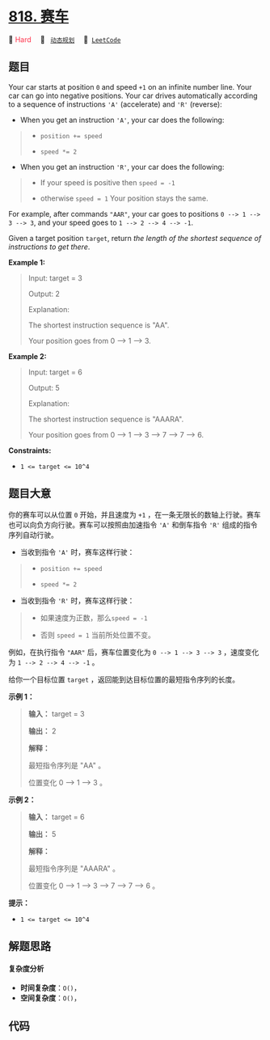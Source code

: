 # [818. 赛车](https://leetcode.com/problems/race-car)

🔴 <font color=#ff334b>Hard</font>&emsp; 🔖&ensp; [`动态规划`](/leetcode/outline/tag/dynamic-programming.md)&emsp; 🔗&ensp;[`LeetCode`](https://leetcode.com/problems/race-car)

## 题目

Your car starts at position `0` and speed `+1` on an infinite number line.
Your car can go into negative positions. Your car drives automatically
according to a sequence of instructions `'A'` (accelerate) and `'R'`
(reverse):

  * When you get an instruction `'A'`, your car does the following: 
> 
> * `position += speed`
> 
> * `speed *= 2`
  * When you get an instruction `'R'`, your car does the following: 
> 
> * If your speed is positive then `speed = -1`
> 
> * otherwise `speed = 1`
Your position stays the same.

For example, after commands `"AAR"`, your car goes to positions `0 --> 1 --> 3
--> 3`, and your speed goes to `1 --> 2 --> 4 --> -1`.

Given a target position `target`, return _the length of the shortest sequence
of instructions to get there_.



**Example 1:**

> Input: target = 3
> 
> Output: 2
> 
> Explanation: 
> 
> The shortest instruction sequence is "AA".
> 
> Your position goes from 0 --> 1 --> 3.

**Example 2:**

> Input: target = 6
> 
> Output: 5
> 
> Explanation: 
> 
> The shortest instruction sequence is "AAARA".
> 
> Your position goes from 0 --> 1 --> 3 --> 7 --> 7 --> 6.

**Constraints:**

  * `1 <= target <= 10^4`


## 题目大意

你的赛车可以从位置 `0` 开始，并且速度为 `+1` ，在一条无限长的数轴上行驶。赛车也可以向负方向行驶。赛车可以按照由加速指令 `'A'` 和倒车指令
`'R'` 组成的指令序列自动行驶。

  * 当收到指令 `'A'` 时，赛车这样行驶： 
> 
> * `position += speed`
> 
> * `speed *= 2`
  * 当收到指令 `'R'` 时，赛车这样行驶： 
> 
> * 如果速度为正数，那么`speed = -1`
> 
> * 否则 `speed = 1`
当前所处位置不变。

例如，在执行指令 `"AAR"` 后，赛车位置变化为 `0 --> 1 --> 3 --> 3` ，速度变化为 `1 --> 2 --> 4 --> -1`
。

给你一个目标位置 `target` ，返回能到达目标位置的最短指令序列的长度。



**示例 1：**

> 
> 
> 
> 
> 
> **输入：** target = 3
> 
> **输出：** 2
> 
> **解释：**
> 
> 最短指令序列是 "AA" 。
> 
> 位置变化 0 --> 1 --> 3 。
> 
> 

**示例 2：**

> 
> 
> 
> 
> 
> **输入：** target = 6
> 
> **输出：** 5
> 
> **解释：**
> 
> 最短指令序列是 "AAARA" 。
> 
> 位置变化 0 --> 1 --> 3 --> 7 --> 7 --> 6 。
> 
> 



**提示：**

  * `1 <= target <= 10^4`


## 解题思路

#### 复杂度分析

- **时间复杂度**：`O()`，
- **空间复杂度**：`O()`，

## 代码

```javascript

```